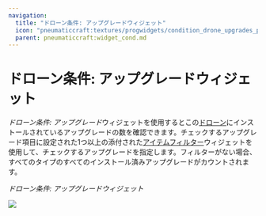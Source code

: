 ```yaml
---
navigation:
  title: "ドローン条件: アップグレードウィジェット"
  icon: "pneumaticcraft:textures/progwidgets/condition_drone_upgrades_piece.png"
  parent: pneumaticcraft:widget_cond.md
---
```


# ドローン条件: アップグレードウィジェット

*ドローン条件: アップグレード*ウィジェットを使用するとこの[ドローン](../tools/drone.md)にインストールされているアップグレードの数を確認できます。チェックするアップグレード項目に設定された1つ以上の添付された[アイテムフィルター](./item_filter.md)ウィジェットを使用して、チェックするアップグレードを指定します。フィルターがない場合、すべてのタイプのすべてのインストール済みアップグレードがカウントされます。

*ドローン条件: アップグレードウィジェット*

![](condition_drone_upgrades_piece.png)

